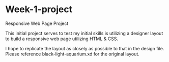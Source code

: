 # Week-1-project
Responsive Web Page Project

This initial project serves to test my initial skills is utilizing a designer layout to build a responsive web page utilizing HTML & CSS.

I hope to replicate the layout as closely as possible to that in the design file. Please reference black-light-aquarium.xd for the original layout.
